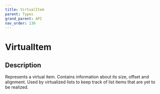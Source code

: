 ```yaml
---
title: VirtualItem
parent: Types
grand_parent: API
nav_order: 130
---
```


# VirtualItem

## Description

Represents a virtual item. Contains information about its size, offset and alignment. Used by virtualized lists to keep track of list items that are yet to be realized.
